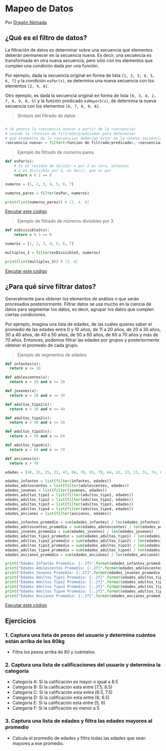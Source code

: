 # Mapeo de Datos

Por [Dragón Nómada](https://dragonnomada.medium.com)

## ¿Qué es el filtro de datos?

La filtración de datos es determinar sobre una secuencia que elementos deberán permanecer en la secuencia nueva. Es decir, una secuencia es transformada en otra nueva secuencia, pero sólo con los elementos que cumplen una condición dada por una función.

Por ejemplo, dada la secuencia original en forma de lista `[1, 2, 3, 4, 5, 6, 7]` y la condición `esPar(x)`, se determina una nueva secuencia con los elementos `[2, 4, 6]`.

Otro ejemplo, es dada la secuencia original en forma de lista `[6, 3, 4, 2, 7, 6, 9, 8, 5]` y la función predicado `esMayor5(x)`, de determina la nueva secuencia con los elementos `[6, 7, 6, 9, 8]`.

> Sintaxis del filtrado de datos

```py

# Se genera la <secuencia nueva> a partir de la <secuencia>
# usando la <funcion de filtrado/predicado> para determinar
# qué elementos de la <secuencia> deberían estar en la <nueva secuencia>
<secuencia nueva> = filter(<funcion de filtrado/predicado>, <secuencia>)

```

> Ejemplo de filtrado de números pares

```py
def esPar(x):
    # Si el residuo de dividir x por 2 es cero, entonces
    # x es divisible por 2, es decir, que es par
    return x % 2 == 0

numeros = [1, 2, 3, 4, 5, 6, 7]

numeros_pares = filter(esPar, numeros)

print(list(numeros_pares)) # [2, 4, 6]
```

[Ejecutar este código](https://replit.com/@DragonNomada/Filtros-I#main.py)

> Ejemplo de filtrado de números divisibles por 3

```py
def esDivisible3(x):
    return x % 3 == 0

numeros = [1, 2, 3, 4, 5, 6, 7]

multiplos_3 = filter(esDivisible3, numeros)

print(list(multiplos_3)) # [3, 6]
```

[Ejecutar este código](https://replit.com/@DragonNomada/Filtros-II#main.py)

## ¿Para qué sirve filtrar datos?

Generalmente para obtener los elementos de análisis o que serán procesados posteriormente. Filtrar datos se usa mucho en la ciencia de datos para segmentar los datos, es decir, agrupar los datos que cumplen ciertas condiciones.

Por ejemplo, imagina una lista de edades, de las cuáles quieres saber el promedio de las edades entre 0 y 10 años, de 11 a 20 años, de 20 a 30 años, 30 a 40 años, de 40 a 50 años, de 50 a 60 años, de 60 a 70 años y más de 70 años. Entonces, podemos filtrar las edades por grupos y posteriormente obtener el promedio de cada grupo.

> Ejemplo de segmentos de edades

```py
def infantes(x):
  return x <= 10

def adolescentes(x):
  return x > 10 and x <= 20

def jovenes(x):
  return x > 20 and x <= 30

def adultos_tipo1(x):
  return x > 30 and x <= 40

def adultos_tipo2(x):
  return x > 40 and x <= 50

def adultos_tipo3(x):
  return x > 50 and x <= 60

def adultos_tipo4(x):
  return x > 60 and x <= 70

def ancianos(x):
  return x > 70

edades = [48, 31, 25, 22, 47, 66, 78, 55, 79, 64, 22, 13, 11, 31, 74, 60, 24, 72, 74, 43, 80, 51, 42, 58, 77, 12, 23, 40, 9, 83, 78, 56, 76, 44, 69, 52, 65, 6, 25, 13, 24, 23, 0, 62, 50, 10, 72, 74, 45, 27, 36, 85, 48, 39, 68, 66, 44, 16, 42, 5, 42, 57, 76, 9, 34, 29, 56, 76, 39, 71, 79, 23, 14, 59, 6, 6, 5, 47, 81, 10, 59, 31, 50, 15, 66, 35, 52, 79, 29, 25, 78, 48, 84, 4, 81, 22, 49, 44, 58, 5, 70, 11, 28, 58, 73, 36, 1, 61, 9, 38, 34, 79, 60, 76, 22, 31, 40, 85, 9, 55, 38, 2, 75, 67, 68, 63, 84, 25, 1, 44, 57, 55, 47, 55, 25, 68, 28, 56, 71, 33, 61, 39, 48, 72, 1, 44, 59, 0, 22, 84, 48, 56, 44, 59, 58, 67, 48, 11, 80, 19, 62, 7, 22, 20, 83, 65, 29, 11, 25, 18, 73, 40, 49, 2, 30, 42, 71, 44, 13, 30, 22, 57, 14, 34, 63, 40, 67, 45, 30, 17, 1, 12, 39, 69, 65, 80, 40, 84, 67, 81]

edades_infantes = list(filter(infantes, edades))
edades_adolescentes = list(filter(adolescentes, edades))
edades_jovenes = list(filter(jovenes, edades))
edades_adultos_tipo1 = list(filter(adultos_tipo1, edades))
edades_adultos_tipo2 = list(filter(adultos_tipo2, edades))
edades_adultos_tipo3 = list(filter(adultos_tipo3, edades))
edades_adultos_tipo4 = list(filter(adultos_tipo4, edades))
edades_ancianos = list(filter(ancianos, edades))

edades_infantes_promedio = sum(edades_infantes) / len(edades_infantes)
edades_adolescentes_promedio = sum(edades_adolescentes) / len(edades_adolescentes)
edades_jovenes_promedio = sum(edades_jovenes) / len(edades_jovenes)
edades_adultos_tipo1_promedio = sum(edades_adultos_tipo1) / len(edades_adultos_tipo1)
edades_adultos_tipo2_promedio = sum(edades_adultos_tipo2) / len(edades_adultos_tipo2)
edades_adultos_tipo3_promedio = sum(edades_adultos_tipo3) / len(edades_adultos_tipo3)
edades_adultos_tipo4_promedio = sum(edades_adultos_tipo4) / len(edades_adultos_tipo4)
edades_ancianos_promedio = sum(edades_ancianos) / len(edades_ancianos)

print("Edades Infantes Promedio: {:.2f}".format(edades_infantes_promedio))
print("Edades Adolescentes Promedio: {:.2f}".format(edades_adolescentes_promedio))
print("Edades Jovenes Promedio: {:.2f}".format(edades_jovenes_promedio))
print("Edades Adultos Tipo1 Promedio: {:.2f}".format(edades_adultos_tipo1_promedio))
print("Edades Adultos Tipo2 Promedio: {:.2f}".format(edades_adultos_tipo2_promedio))
print("Edades Adultos Tipo3 Promedio: {:.2f}".format(edades_adultos_tipo3_promedio))
print("Edades Adultos Tipo4 Promedio: {:.2f}".format(edades_adultos_tipo4_promedio))
print("Edades Ancianos Promedio: {:.2f}".format(edades_ancianos_promedio))
```

[Ejecutar este código](https://replit.com/@DragonNomada/Filtros-Segmentos-de-edades#main.py)

## Ejercicios

### 1. Captura una lista de pesos del usuario y determina cuántos están arriba de los 80kg

* Filtra los pesos arriba de 80 y cuéntalos.

### 2. Captura una lista de calificaciones del usuario y determina la categoría

* Categoría A: Si la calificación es mayor o igual a 8.5
* Categoría B: Si la calificación esta entre [7.5, 8.5)
* Categoría C: Si la calificación esta entre [6.5, 7.5)
* Categoría D: Si la calificación esta entre [6, 6.5)
* Categoría E: Si la calificación esta entre [5, 6)
* Categoría F: Si la calificación es menor a 5

### 3. Captura una lista de edades y filtra las edades mayores al promedio

* Calcula el promedio de edades y filtra todas las edades que sean mayores a ese promedio.
